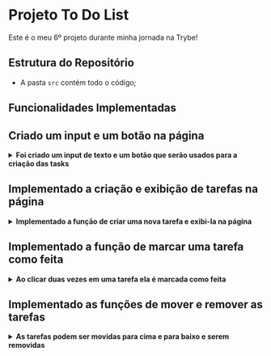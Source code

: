 # Projeto To Do List

Este é o meu 6º projeto durante minha jornada na Trybe!

## Estrutura do Repositório

- A pasta `src` contém todo o código;

## Funcionalidades Implementadas

## Criado um input e um botão na página

<details>
<summary><strong>Foi criado um input de texto e um botão que serão usados para a criação das tasks</strong></summary><br />

- A pagina possui uma tag `header` que possui um elemento `h1` com o `id` `title`;
- O elemento `title` possui o texto **My To Do List**;
- A pagina possui um `input` do tipo `text` com o `id` `task-text-input`;
- A pagina possui um `button` com o `id` `add-task-btn`;

</details>

## Implementado a criação e exibição de tarefas na página

<details>
<summary><strong>Implementado a função de criar uma nova tarefa e exibi-la na página</strong></summary><br />

- A pagina possui uma `div` com o `id` `content`, dentro dessa `div` há uma lista do tipo `ol` com o `id` `tasks-list`;
- Ao usuário inserir um texto no input `task-text-input` e pressionar **ENTER** ou clicar no botão `add-task-btn`, é criada a chave `tasks` no **localStorage** no formato `[{"text":"texto inserido pelo usuário", "completed": false}]`;
- Para cada objeto presente no **localStorage** é criado um elemento `li` dentro de `tasks-list`, ou seja, renderizando as tarefas que o usuário inseriu na ordem que foram criadas;
- Ao tentar inserir uma nova tarefa sem nenhum carácter, é exibido um erro abaixo do input `task-text-input` com o texto **Type something!**;
- Ao tentar inserir uma tarefa que já existe, é exibido um erro abaixo do input `task-text-input` com o texto **This task already exist**;

</details>

## Implementado a função de marcar uma tarefa como feita

<details><summary><strong>Ao clicar duas vezes em uma tarefa ela é marcada como feita</strong></summary><br />

- As tarefas são criadas com a propriedade `completed` com o valor **false** dentro do **localStorage** e sem a classe `task-completed`;
- Após uma tarefa receber um clique duplo ela passa a ter a classe `task-completed` e a propriedade `completed` é alterada para **true** dentro do **localStorage**;
- Após uma tarefa receber um segundo duplo clique, a classe `task-completed` é removida e o valor de `completed` volta a ser **false**;

</details>

## Implementado as funções de mover e remover as tarefas

<details><summary><strong>As tarefas podem ser movidas para cima e para baixo e serem removidas</strong></summary><br />

- Na renderização das tarefas, é criado uma div com a classe `buttons-container` dentro de cada `li`;
- A div `buttons-container` possui 3 botões, `up-btn` `down-btn` e `remove-btn`;
- O botão `up-btn` move a tarefa para cima, `down-btn` move a tarefa para baixo e `remove-btn` deleta a tarefa;
- O botão `up-btn` não é renderizado no primeiro elemento da lista e o botão `down-btn` não é renderizado no ultimo elemento da lista;

</details>
